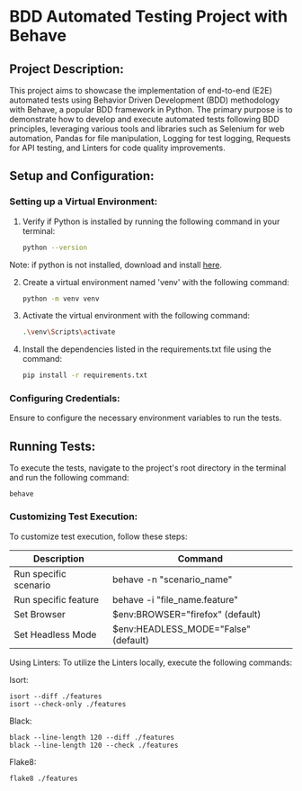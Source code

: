 # BDD Automated Testing Project with Behave

## Project Description:

This project aims to showcase the implementation of end-to-end (E2E) automated tests using Behavior Driven Development (BDD) methodology with Behave, a popular BDD framework in Python. The primary purpose is to demonstrate how to develop and execute automated tests following BDD principles, leveraging various tools and libraries such as Selenium for web automation, Pandas for file manipulation, Logging for test logging, Requests for API testing, and Linters for code quality improvements.

## Setup and Configuration:

### Setting up a Virtual Environment:

1. Verify if Python is installed by running the following command in your terminal:
    ```bash
    python --version

Note: if python is not installed, download and install [here](https://www.python.org/downloads/).

2. Create a virtual environment named 'venv' with the following command:
    ```bash
    python -m venv venv


4. Activate the virtual environment with the following command:
    ```bash
    .\venv\Scripts\activate

5. Install the dependencies listed in the requirements.txt file using the command:
    ```bash
    pip install -r requirements.txt

### Configuring Credentials:
Ensure to configure the necessary environment variables to run the tests.

## Running Tests:
To execute the tests, navigate to the project's root directory in the terminal and run the following command:

    behave

### Customizing Test Execution:
To customize test execution, follow these steps:

| Description          | Command                                   |
|----------------------|-------------------------------------------|
| Run specific scenario| behave -n "scenario_name"                |
| Run specific feature | behave -i "file_name.feature"            |
| Set Browser          | $env:BROWSER="firefox" (default)         |
| Set Headless Mode    | $env:HEADLESS_MODE="False" (default)     |


Using Linters:
To utilize the Linters locally, execute the following commands:

Isort:

    isort --diff ./features
    isort --check-only ./features

Black:    

    black --line-length 120 --diff ./features
    black --line-length 120 --check ./features
    
Flake8:

    flake8 ./features
